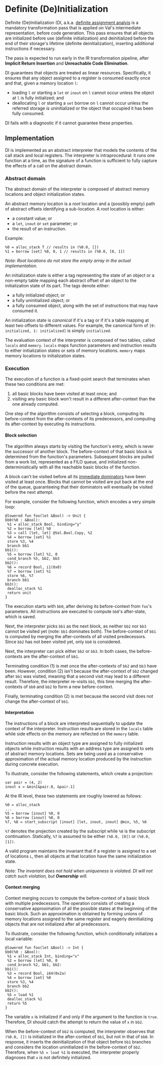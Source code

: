 # Definite (De)Initialization

Definite (De)Initialization (DI, a.k.a. [definite assignment analyis](https://en.wikipedia.org/wiki/Definite_assignment_analysis) is a mandatory transformation pass that is applied on Val's intermediate representation, before code generation.
This pass ensures that all objects are initialized before use (definite initialization) and deinitialized before the end of their storage's lifetime (definite deinitialization), inserting additional instructions if necessary.

The pass is expected to run early in the IR transformation pipeline, after __Implicit Return Insertion__ and __Unreachable Code Elimination__.

DI guarantees that objects are treated as linear resources.
Specifically, it ensures that any object assigned to a register is consumed exactly once and that, given a memory location `l`:
- loading `l` or starting a `let` or `inout` on `l` cannot occur unless the object at `l` is fully initialized; and
- deallocating `l` or starting a `set` borrow on `l` cannot occur unless the referred storage is uninitialized or the object that occupied it has been fully consumed.

DI fails with a diagnostic if it cannot guarantee these properties.

## Implementation

DI is implemented as an abstract interpreter that models the contents of the call stack and local registers.
The interpreter is intraprocedural: it runs one function at a time, as the signature of a function is sufficient to fully capture the effects of a call on the abstract domain.

### Abstract domain

The abstract domain of the interpreter is composed of abstract memory locations and object initialization states.

An abstract memory location is a *root* location and a (possibly empty) path of abstract offsets identifying a sub-location.
A *root* location is either:
- a constant value; or
- a `let`, `inout` or `set` parameter; or
- the result of an instruction.

Example:
```
%0 = alloc_stack T // results in (%0.0, [])
%1 = borrow [set] %0, 0, 1 // results in (%0.0, [0, 1])
```

*Note: Root locations do not store the empty array in the actual implementation.*

An initialization state is either a tag representing the state of an object or a non-empty table mapping each abstract offset of an object to the initialization state of its part.
The tags denote either:
- a fully initialized object; or
- a fully uninitialized object; or
- a fully consumed object, along with the set of instructions that may have consumed it.

An initialization state is *canonical* if it's a tag or if it's a table mapping at least two offsets to different values.
For example, the canonical form of `[0: initialized, 1: initialized]` is simply `initialized`.

The evaluation context of the interpreter is composed of two tables, called `locals` and `memory`.
`locals` maps function parameters and instruction results to either initialization states or sets of memory locations.
`memory` maps memory locations to initialization states.

### Execution

The execution of a function is a fixed-point search that terminates when these two conditions are met:
1. all basic blocks have been visited at least once; and
2. visiting any basic block won't result in a different after-context than the one already computed.

One step of the algorithm consists of selecting a block, computing its before-context from the after-contexts of its predecessors, and computing its after-context by executing its instructions.

#### Block selection

The algorithm always starts by visiting the function's entry, which is never the successor of another block.
The before-context of that basic block is determined from the function's parameters.
Subsequent blocks are pulled from a work list, represented as a FILO queue, and initialized non-deterministically with all the reachable basic blocks of the function.

A block can't be visited before all its [immediate dominators](https://en.wikipedia.org/wiki/Dominator_(graph_theory)) have been visited at least once.
Blocks that cannot be visited are put back at the end of the queue, guaranteeing that their dominators will eventually be visited before the next attempt.

For example, consider the following function, which encodes a very simple loop:

```
@lowered fun foo(let &Bool) -> Unit {
bb0(%0 : &Bool):
 %1 = alloc_stack Bool, binding="y"
 %2 = borrow [let] %0
 %3 = call [let, let] @Val.Bool.Copy, %2
 %4 = borrow [set] %1
 store %3, %4
 branch bb1
bb1():
 %5 = borrow [let] %1, 0
 cond_branch %5, bb2, bb3
bb2():
 %6 = record Bool, i1(0x0)
 %7 = borrow [set] %1
 store %6, %7
 branch bb1
bb3():
 dealloc_stack %1
 return unit
}
```

The execution starts with `bb0`, after deriving its before-context from `foo`'s parameters.
All instructions are executed to compute `bb0`'s after-state, which is saved.

Next, the interpreter picks `bb1` as the next block, as neither `bb2` nor `bb3` cannot be visited yet (note: `bb1` dominates both).
The before-context of `bb1` is computed by merging the after-contexts of all visited predecessors.
Since `bb2` has not been visited yet, only `bb0` is considered.

Next, the interpreter can pick either `bb2` or `bb3`.
In both cases, the before-contexts are the after-context of `bb1`.

Terminating condition (1) is met once the after-contexts of `bb2` and `bb3` have been.
However, condition (2) isn't because the after-context of `bb2` changed after `bb1` was visited, meaning that a second visit may lead to a different result.
Therefore, the interpreter re-visits `bb1`, this time merging the after-contexts of `bb0` and `bb2` to form a new before-context.

Finally, terminating condition (2) is met because the second visit does not change the after-context of `bb1`.

#### Interpretation

The instructions of a block are interpreted sequentially to update the context of the interpreter.
Instruction results are stored in the `locals` table while side effects on the memory are reflected on the `memory` table.

Instruction results with an object type are assigned to fully initialized objects while instruction results with an address type are assigned to sets of abstract memory locations.
Sets are being used as a conservative approximation of the actual memory location produced by the instruction during concrete execution.

To illustrate, consider the following statements, which create a projection:

```val
var pair = (4, 2)
inout x = &min[&pair.0, &pair.1]
```

At the IR level, these two statements are roughly lowered as follows:

```
%0 = alloc_stack
...
%5 = borrow [inout] %0, 0
%6 = borrow [inout] %0, 0
%7, %8 = start_subscript [inout] [let, inout, inout] @min, %5, %6
```

`%7` denotes the projection created by the subscript while `%8` is the subscript continuation.
Statically, `%7` is assumed to be either `(%0.0, [0])` or `(%0.0, [1])`.

A valid program maintains the invariant that if a register is assigned to a set of locations `L`, then all objects at that location have the same initialization state.

*Note: The invariant does not hold when uniqueness is violated.*
*DI will not catch such violation, but __Ownership__ will.*

#### Context merging

Context merging occurs to compute the before-context of a basic block with multiple predecessors.
The operation consists of creating a conservative approximation of all the possible states at the beginning of the basic block.
Such an approximation is obtained by forming unions of memory locations assigned to the same register and eagerly deinitializing objects that are not initialized after all predecessors.

To illustrate, consider the following function, which conditionally initializes a local variable:

```
@lowered fun foo(let &Bool) -> Int {
bb0(%0 : &Bool):
 %1 = alloc_stack Int, binding="x"
 %2 = borrow [let] %0, 0
 cond_branch %2, bb1, bb2:
bb1():
 %3 = record Bool, i64(0x2a)
 %4 = borrow [set] %0
 store %3, %4
 branch bb2
bb2():
 %5 = load %1
 dealloc_stack %1
 return %5
}
```

The variable `x` is initialized if and only if the argument to the function is `true`.
Therefore, DI should catch the attempt to return the value of `x` in `bb2`.

When the before-context of `bb2` is computed, the interpreter observes that `(%0.0, [])` is initialized in the after-context of `bb1`, but not in that of `bb0`.
In response, it inserts the deinitialization of that object before `bb1` branches and considers the location uninitialized in the before-context of `bb2`.
Therefore, when `%5 = load %1` is executed, the interpreter properly diagnoses that `x` is not definitely initialized.
